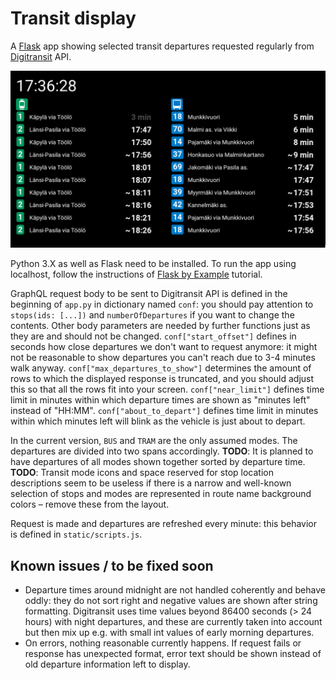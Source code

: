 # Transit display

A [Flask](http://flask.pocoo.org/) app showing selected transit departures requested regularly from [Digitransit](https://digitransit.fi/en/developers) API.

![Example image](media/example.png)

Python 3.X as well as Flask need to be installed. To run the app using localhost, follow the instructions of [Flask by Example](https://realpython.com/flask-by-example-part-1-project-setup/) tutorial.

GraphQL request body to be sent to Digitransit API is defined in the beginning of `app.py` in dictionary named `conf`: you should pay attention to `stops(ids: [...])` and `numberOfDepartures` if you want to change the contents. Other body parameters are needed by further functions just as they are and should not be changed. `conf["start_offset"]` defines in seconds how close departures we don't want to request anymore: it might not be reasonable to show departures you can't reach due to 3-4 minutes walk anyway. `conf["max_departures_to_show"]` determines the amount of rows to which the displayed response is truncated, and you should adjust this so that all the rows fit into your screen. `conf["near_limit"]` defines time limit in minutes within which departure times are shown as "minutes left" instead of "HH:MM". `conf["about_to_depart"]` defines time limit in minutes within which minutes left will blink as the vehicle is just about to depart.

In the current version, `BUS` and `TRAM` are the only assumed modes. The departures are divided into two spans accordingly. **TODO**: It is planned to have departures of all modes shown together sorted by departure time. **TODO**: Transit mode icons and space reserved for stop location descriptions seem to be useless if there is a narrow and well-known selection of stops and modes are represented in route name background colors – remove these from the layout.

Request is made and departures are refreshed every minute: this behavior is defined in `static/scripts.js`.

## Known issues / to be fixed soon
- Departure times around midnight are not handled coherently and behave oddly: they do not sort right and negative values are shown after string formatting. Digitransit uses time values beyond 86400 seconds (> 24 hours) with night departures, and these are currently taken into account but then mix up e.g. with small int values of early morning departures.
- On errors, nothing reasonable currently happens. If request fails or response has unexpected format, error text should be shown instead of old departure information left to display.
